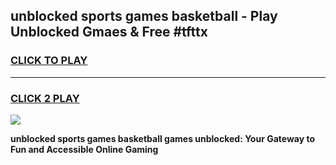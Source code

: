 
## unblocked sports games basketball - Play Unblocked Gmaes & Free #tfttx
<h3>
<a href="https://premium.freeplayer.one?title=unblocked_sports_games_basketball&ref=01M">CLICK TO PLAY</a></h3>
<hr>

<h3>
<a href="https://premium.freeplayer.one?title=unblocked_sports_games_basketball&ref=01M">CLICK 2 PLAY</a>
  
</h3>

<a href="https://premium.freeplayer.one?title=unblocked_sports_games_basketball&ref=01M"><img src="https://clearcache.store/games.png"></a>


**unblocked sports games basketball games unblocked: Your Gateway to Fun and Accessible Online Gaming**
